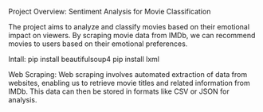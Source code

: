 


Project Overview: Sentiment Analysis for Movie Classification

The project aims to analyze and classify movies based on their emotional impact on viewers.
By scraping movie data from IMDb, we can recommend movies to users based on their emotional preferences.

Intall:
pip install beautifulsoup4
pip install lxml


Web Scraping: Web scraping involves automated extraction of data from websites, 
enabling us to retrieve movie titles and related information from IMDb. This data can then be stored in formats like CSV or JSON for analysis.
